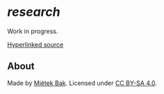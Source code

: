 _research_
==========

Work in progress.

[Hyperlinked source](https://mietek.github.io/research/)


About
-----

Made by [Miëtek Bak](https://mietek.io/).  Licensed under [CC BY-SA 4.0](http://creativecommons.org/licenses/by-sa/).
